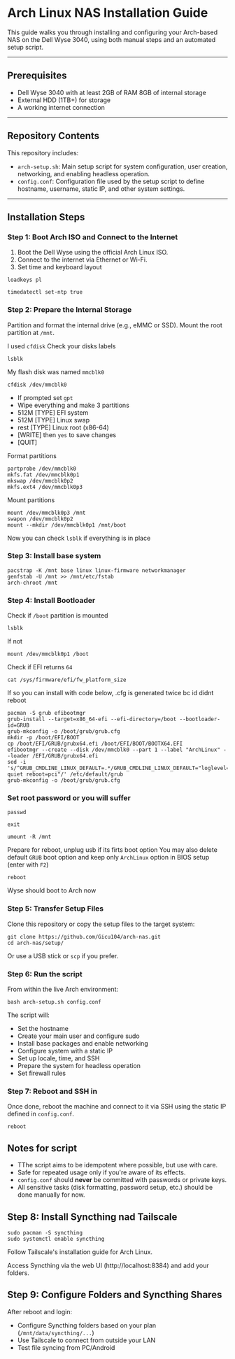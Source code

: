 # Arch Linux NAS Installation Guide

This guide walks you through installing and configuring your Arch-based NAS on the Dell Wyse 3040, using both manual steps and an automated setup script.

---

## Prerequisites

- Dell Wyse 3040 with at least 2GB of RAM 8GB of internal storage
- External HDD (1TB+) for storage
- A working internet connection

---

## Repository Contents

This repository includes:

- `arch-setup.sh`: Main setup script for system configuration, user creation, networking, and enabling headless operation.
- `config.conf`: Configuration file used by the setup script to define hostname, username, static IP, and other system settings.

---

## Installation Steps

### Step 1: Boot Arch ISO and Connect to the Internet

1. Boot the Dell Wyse using the official Arch Linux ISO.
2. Connect to the internet via Ethernet or Wi-Fi.
3. Set time and keyboard layout 
```
loadkeys pl
```
```
timedatectl set-ntp true
```
### Step 2: Prepare the Internal Storage

Partition and format the internal drive (e.g., eMMC or SSD). Mount the root partition at `/mnt`.

I used `cfdisk`
Check your disks labels
```
lsblk
```
My flash disk was named `mmcblk0`
```
cfdisk /dev/mmcblk0
```
- If prompted set `gpt`
- Wipe everything and make 3 partitions
- 512M [TYPE] EFI system
- 512M [TYPE] Linux swap
- rest [TYPE] Linux root (x86-64)
- [WRITE] then `yes` to save changes
- [QUIT]

Format partitions
```
partprobe /dev/mmcblk0
mkfs.fat /dev/mmcblk0p1
mkswap /dev/mmcblk0p2
mkfs.ext4 /dev/mmcblk0p3
```
Mount partitions
```
mount /dev/mmcblk0p3 /mnt
swapon /dev/mmcblk0p2
mount --mkdir /dev/mmcblk0p1 /mnt/boot
```
Now you can check `lsblk` if everything is in place

### Step 3: Install base system

```
pacstrap -K /mnt base linux linux-firmware networkmanager
genfstab -U /mnt >> /mnt/etc/fstab
arch-chroot /mnt
```
### Step 4: Install Bootloader
Check if `/boot` partition is mounted
```
lsblk
```
If not 
```
mount /dev/mmcblk0p1 /boot
```
Check if EFI returns `64`
```
cat /sys/firmware/efi/fw_platform_size
```
If so you can install with code below, .cfg is generated twice bc id didnt reboot
```
pacman -S grub efibootmgr
grub-install --target=x86_64-efi --efi-directory=/boot --bootloader-id=GRUB
grub-mkconfig -o /boot/grub/grub.cfg
mkdir -p /boot/EFI/BOOT
cp /boot/EFI/GRUB/grubx64.efi /boot/EFI/BOOT/BOOTX64.EFI
efibootmgr --create --disk /dev/mmcblk0 --part 1 --label "ArchLinux" --loader /EFI/GRUB/grubx64.efi
sed -i 's/^GRUB_CMDLINE_LINUX_DEFAULT=.*/GRUB_CMDLINE_LINUX_DEFAULT="loglevel=3 quiet reboot=pci"/' /etc/default/grub
grub-mkconfig -o /boot/grub/grub.cfg
```
### Set root password or you will suffer
```
passwd
```
```
exit
```
```
umount -R /mnt
```
Prepare for reboot, unplug usb if its firts boot option
You may also delete default `GRUB` boot option and keep only `ArchLinux` option in BIOS setup (enter with `F2`) 
```
reboot
```
Wyse should boot to Arch now

### Step 5: Transfer Setup Files

Clone this repository or copy the setup files to the target system:
```
git clone https://github.com/Gicu104/arch-nas.git
cd arch-nas/setup/
```
Or use a USB stick or `scp` if you prefer.

### Step 6: Run the script

From within the live Arch environment:

```
bash arch-setup.sh config.conf
```

The script will:
- Set the hostname
- Create your main user and configure sudo
- Install base packages and enable networking
- Configure system with a static IP
- Set up locale, time, and SSH
- Prepare the system for headless operation
- Set firewall rules

### Step 7: Reboot and SSH in

Once done, reboot the machine and connect to it via SSH using the static IP defined in `config.conf`.
```
reboot
```

## Notes for script

- TThe script aims to be idempotent where possible, but use with care.
- Safe for repeated usage only if you're aware of its effects.
- `config.conf` should **never** be committed with passwords or private keys.
- All sensitive tasks (disk formatting, password setup, etc.) should be done manually for now.

## Step 8: Install Syncthing nad Tailscale
```
sudo pacman -S syncthing
sudo systemctl enable syncthing
```

Follow Tailscale's installation guide for Arch Linux.

Access Syncthing via the web UI (http://localhost:8384) and add your folders.

## Step 9: Configure Folders and Syncthing Shares

After reboot and login:
- Configure Syncthing folders based on your plan (`/mnt/data/syncthing/...`)
- Use Tailscale to connect from outside your LAN
- Test file syncing from PC/Android
